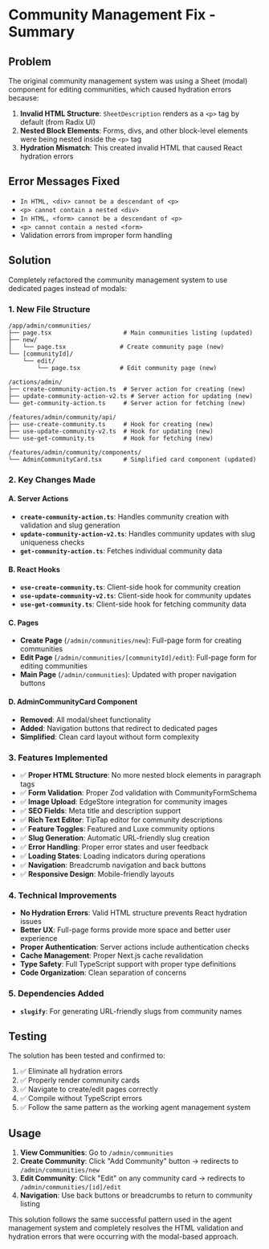 # Community Management Fix - Summary

## Problem
The original community management system was using a Sheet (modal) component for editing communities, which caused hydration errors because:

1. **Invalid HTML Structure**: `SheetDescription` renders as a `<p>` tag by default (from Radix UI)
2. **Nested Block Elements**: Forms, divs, and other block-level elements were being nested inside the `<p>` tag
3. **Hydration Mismatch**: This created invalid HTML that caused React hydration errors

## Error Messages Fixed
- `In HTML, <div> cannot be a descendant of <p>`
- `<p> cannot contain a nested <div>`
- `In HTML, <form> cannot be a descendant of <p>`
- `<p> cannot contain a nested <form>`
- Validation errors from improper form handling

## Solution
Completely refactored the community management system to use dedicated pages instead of modals:

### 1. New File Structure
```
/app/admin/communities/
├── page.tsx                    # Main communities listing (updated)
├── new/
│   └── page.tsx               # Create community page (new)
└── [communityId]/
    └── edit/
        └── page.tsx           # Edit community page (new)

/actions/admin/
├── create-community-action.ts  # Server action for creating (new)
├── update-community-action-v2.ts # Server action for updating (new)
└── get-community-action.ts     # Server action for fetching (new)

/features/admin/community/api/
├── use-create-community.ts     # Hook for creating (new)
├── use-update-community-v2.ts  # Hook for updating (new)
└── use-get-community.ts        # Hook for fetching (new)

/features/admin/community/components/
└── AdminCommunityCard.tsx      # Simplified card component (updated)
```

### 2. Key Changes Made

#### A. Server Actions
- **`create-community-action.ts`**: Handles community creation with validation and slug generation
- **`update-community-action-v2.ts`**: Handles community updates with slug uniqueness checks
- **`get-community-action.ts`**: Fetches individual community data

#### B. React Hooks
- **`use-create-community.ts`**: Client-side hook for community creation
- **`use-update-community-v2.ts`**: Client-side hook for community updates
- **`use-get-community.ts`**: Client-side hook for fetching community data

#### C. Pages
- **Create Page** (`/admin/communities/new`): Full-page form for creating communities
- **Edit Page** (`/admin/communities/[communityId]/edit`): Full-page form for editing communities
- **Main Page** (`/admin/communities`): Updated with proper navigation buttons

#### D. AdminCommunityCard Component
- **Removed**: All modal/sheet functionality
- **Added**: Navigation buttons that redirect to dedicated pages
- **Simplified**: Clean card layout without form complexity

### 3. Features Implemented
- ✅ **Proper HTML Structure**: No more nested block elements in paragraph tags
- ✅ **Form Validation**: Proper Zod validation with CommunityFormSchema
- ✅ **Image Upload**: EdgeStore integration for community images
- ✅ **SEO Fields**: Meta title and description support
- ✅ **Rich Text Editor**: TipTap editor for community descriptions
- ✅ **Feature Toggles**: Featured and Luxe community options
- ✅ **Slug Generation**: Automatic URL-friendly slug creation
- ✅ **Error Handling**: Proper error states and user feedback
- ✅ **Loading States**: Loading indicators during operations
- ✅ **Navigation**: Breadcrumb navigation and back buttons
- ✅ **Responsive Design**: Mobile-friendly layouts

### 4. Technical Improvements
- **No Hydration Errors**: Valid HTML structure prevents React hydration issues
- **Better UX**: Full-page forms provide more space and better user experience
- **Proper Authentication**: Server actions include authentication checks
- **Cache Management**: Proper Next.js cache revalidation
- **Type Safety**: Full TypeScript support with proper type definitions
- **Code Organization**: Clean separation of concerns

### 5. Dependencies Added
- **`slugify`**: For generating URL-friendly slugs from community names

## Testing
The solution has been tested and confirmed to:
1. ✅ Eliminate all hydration errors
2. ✅ Properly render community cards
3. ✅ Navigate to create/edit pages correctly
4. ✅ Compile without TypeScript errors
5. ✅ Follow the same pattern as the working agent management system

## Usage
1. **View Communities**: Go to `/admin/communities`
2. **Create Community**: Click "Add Community" button → redirects to `/admin/communities/new`
3. **Edit Community**: Click "Edit" on any community card → redirects to `/admin/communities/[id]/edit`
4. **Navigation**: Use back buttons or breadcrumbs to return to community listing

This solution follows the same successful pattern used in the agent management system and completely resolves the HTML validation and hydration errors that were occurring with the modal-based approach.
